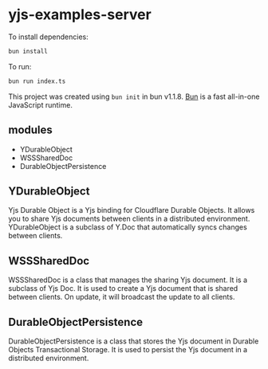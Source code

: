 # yjs-examples-server

To install dependencies:

```bash
bun install
```

To run:

```bash
bun run index.ts
```

This project was created using `bun init` in bun v1.1.8. [Bun](https://bun.sh) is a fast all-in-one JavaScript runtime.

## modules

- YDurableObject
- WSSSharedDoc
- DurableObjectPersistence

## YDurableObject

Yjs Durable Object is a Yjs binding for Cloudflare Durable Objects. It allows you to share Yjs documents between clients in a distributed environment. YDurableObject is a subclass of Y.Doc that automatically syncs changes between clients.

## WSSSharedDoc

WSSSharedDoc is a class that manages the sharing Yjs document. It is a subclass of Yjs Doc. It is used to create a Yjs document that is shared between clients. On update, it will broadcast the update to all clients.

## DurableObjectPersistence

DurableObjectPersistence is a class that stores the Yjs document in Durable Objects Transactional Storage. It is used to persist the Yjs document in a distributed environment.
